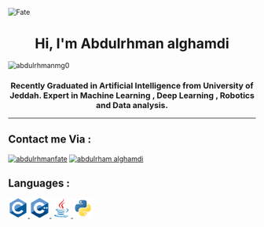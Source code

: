 ![Fate](https://user-images.githubusercontent.com/93158698/207932064-6b7724d6-f736-4365-a9ec-9d0694dc46b3.png)

<h1 align="center">Hi, I'm Abdulrhman alghamdi</h1>
<p align="left"> <img src="https://komarev.com/ghpvc/?username=abdulrhmanmg0&label=Profile%20views&color=0e75b6&style=flat" alt="abdulrhmanmg0" /> </p>

<h3 align="center">Recently Graduated in Artificial Intelligence from University of Jeddah. Expert in Machine Learning , Deep Learning , Robotics and Data analysis.</h3>

---

<h2>Contact me Via :</h2>
<p align="left">
<a href="https://twitter.com/abdulrhmanfate" target="blank"><img align="center" src="https://raw.githubusercontent.com/rahuldkjain/github-profile-readme-generator/master/src/images/icons/Social/twitter.svg" alt="abdulrhmanfate" height="30" width="40" /></a>
<a href="https://sa.linkedin.com/in/abdulrhman-alghamdi-fate?trk=profile-badge" target="blank"><img align="center" src="https://raw.githubusercontent.com/rahuldkjain/github-profile-readme-generator/master/src/images/icons/Social/linked-in-alt.svg" alt="abdulrham alghamdi" height="30" width="40" /></a>
</p>


<h2 align="left">Languages :</h2>
<p align="left"> 
    <a href="https://www.cprogramming.com/" target="_blank" rel="noreferrer"> <img src="https://raw.githubusercontent.com/devicons/devicon/master/icons/c/c-original.svg" alt="c" width="40" height="40"/> </a> 
    <a href="https://www.cprogramming.com/" target="_blank" rel="noreferrer"> <img src="https://raw.githubusercontent.com/devicons/devicon/master/icons/cplusplus/cplusplus-original.svg" alt="cplusplus" width="40" height="40"/> </a> 
    <a href="https://www.java.com" target="_blank" rel="noreferrer"> <img src="https://raw.githubusercontent.com/devicons/devicon/master/icons/java/java-original.svg" alt="java" width="40" height="40"/> </a> 
    <a href="https://www.python.org" target="_blank" rel="noreferrer"> <img src="https://raw.githubusercontent.com/devicons/devicon/master/icons/python/python-original.svg" alt="python" width="40" height="40"/> </a> 
<!--
<>
<> <h2 align="left">
<> List of Projects:
<> </h2>
<>
<> 1. [Patter Recognition Project SVM ( 5 / 2023 ) ](https://github.com/Abdulrhmanmg0/Pattern-Recognition-SVM-project)
<>
<> 2. [Visualizing Sorting Algorithm JAVA ( 12 / 2022 ) ](https://github.com/Abdulrhmanmg0/Sorting-Algorithms-Visualizing)
<>
<> 3. [First OOP2 Project JAVA ( 11 / 2022 ) ](https://github.com/Abdulrhmanmg0/OOP2-Project-Java)
<>
---

